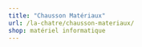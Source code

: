 ```yaml
---
title: "Chausson Matériaux"
url: /la-chatre/chausson-materiaux/
shop: matériel informatique
---
```


